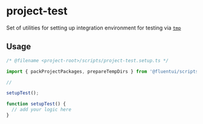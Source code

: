 # project-test

Set of utilities for setting up integration environment for testing via [`tmp`](https://www.npmjs.com/package/tmp)

## Usage

```ts
/* @filename <project-root>/scripts/project-test.setup.ts */

import { packProjectPackages, prepareTempDirs } from '@fluentui/scripts-projects-test';

//

setupTest();

function setupTest() {
  // add your logic here
}
```

